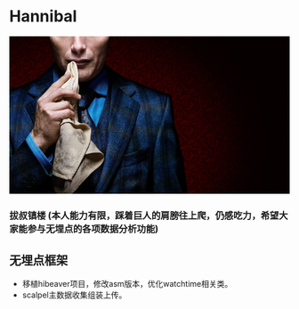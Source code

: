 # Hannibal
![oh](https://github.com/magicbaby810/Hannibal/blob/master/img/Hannibal-970x545.jpg)

### 拔叔镇楼 (本人能力有限，踩着巨人的肩膀往上爬，仍感吃力，希望大家能参与无埋点的各项数据分析功能)
## 无埋点框架
- 移植hibeaver项目，修改asm版本，优化watchtime相关类。
- scalpel主数据收集组装上传。
